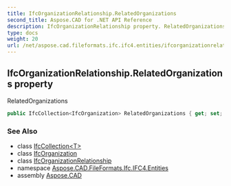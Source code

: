 ```yaml
---
title: IfcOrganizationRelationship.RelatedOrganizations
second_title: Aspose.CAD for .NET API Reference
description: IfcOrganizationRelationship property. RelatedOrganizations
type: docs
weight: 20
url: /net/aspose.cad.fileformats.ifc.ifc4.entities/ifcorganizationrelationship/relatedorganizations/
---
```

## IfcOrganizationRelationship.RelatedOrganizations property

RelatedOrganizations

```csharp
public IfcCollection<IfcOrganization> RelatedOrganizations { get; set; }
```

### See Also

* class [IfcCollection&lt;T&gt;](../../../aspose.cad.fileformats.ifc/ifccollection-1/)
* class [IfcOrganization](../../ifcorganization/)
* class [IfcOrganizationRelationship](../)
* namespace [Aspose.CAD.FileFormats.Ifc.IFC4.Entities](../../ifcorganizationrelationship/)
* assembly [Aspose.CAD](../../../)



